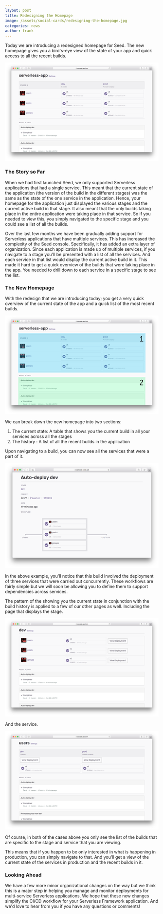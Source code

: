 ```yaml
---
layout: post
title: Redesigning the Homepage
image: /assets/social-cards/redesigning-the-homepage.jpg
categories: news
author: frank
---
```


Today we are introducing a redesigned homepage for Seed. The new homepage gives you a bird's-eye view of the state of your app and quick access to all the recent builds.

![Redesigned homepage](/assets/blog/redesigning-the-homepage/redesigned-homepage.png)

### The Story so Far

When we had first launched Seed, we only supported Serverless applications that had a single service. This meant that the current state of the application (the version of the build in the different stages) was the same as the state of the one service in the application. Hence, your homepage for the application just displayed the various stages and the current active build in that stage. It also meant that the only builds taking place in the entire application were taking place in that service. So if you needed to view this, you simply navigated to the specific stage and you could see a list of all the builds.

Over the last few months we have been gradually adding support for Serverless applications that have multiple services. This has increased the complexity of the Seed console. Specifically, it has added an extra layer of organization. Since each application is made up of multiple services, if you navigate to a stage you'll be presented with a list of all the services. And each service in that list would display the current active build in it. This made it hard to get a quick overview of the builds that were taking place in the app. You needed to drill down to each service in a specific stage to see the list.

### The New Homepage

With the redesign that we are introducing today; you get a very quick overview of the current state of the app and a quick list of the most recent builds.

![Redesigned homepage sections](/assets/blog/redesigning-the-homepage/redesigned-homepage-sections.png)

We can break down the new homepage into two sections:

1. The current state: A table that shows you the current build in all your services across all the stages
2. The history : A list of all the recent builds in the application

Upon navigating to a build, you can now see all the services that were a part of it.

![New build page](/assets/blog/redesigning-the-homepage/new-build-page.png)

In the above example, you'll notice that this build involved the deployment of three services that were carried out concurrently. These workflows are fairly simple but we will soon be allowing you to define them to support dependencies across services.

The pattern of the showing you the current state in conjunction with the build history is applied to a few of our other pages as well. Including the page that displays the stage.

![New stage page](/assets/blog/redesigning-the-homepage/new-stage-page.png)

And the service.

![New service page](/assets/blog/redesigning-the-homepage/new-service-page.png)

Of course, in both of the cases above you only see the list of the builds that are specific to the stage and service that you are viewing.

This means that if you happen to be only interested in what is happening in production, you can simply navigate to that. And you'll get a view of the current state of the services in production and the recent builds in it.

### Looking Ahead

We have a few more minor organizational changes on the way but we think this is a major step in helping you manage and monitor deployments for multi-service Serverless applications. We hope that these new changes simplify the CI/CD workflow for your Serverless Framework application. And we'd love to hear from you if you have any questions or comments!
